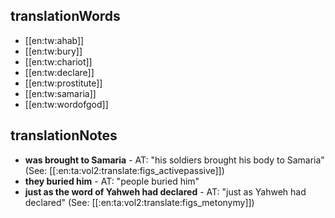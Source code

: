 ## translationWords

* [[en:tw:ahab]]
* [[en:tw:bury]]
* [[en:tw:chariot]]
* [[en:tw:declare]]
* [[en:tw:prostitute]]
* [[en:tw:samaria]]
* [[en:tw:wordofgod]]

## translationNotes

* **was brought to Samaria** - AT: "his soldiers brought his body to Samaria" (See: [[:en:ta:vol2:translate:figs_activepassive]])
* **they buried him** - AT: "people buried him"
* **just as the word of Yahweh had declared** - AT: "just as Yahweh had declared" (See: [[:en:ta:vol2:translate:figs_metonymy]])
